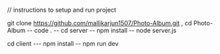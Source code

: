 // instructions to setup and run project 

git clone https://github.com/mallikarjun1507/Photo-Album.git ,
cd Photo-Album -- code . -- cd server -- npm install -- node server.js

cd client --- npm install -- npm run dev
